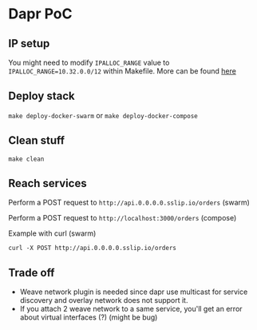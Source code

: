 # Dapr PoC

## IP setup

You might need to modify `IPALLOC_RANGE` value to `IPALLOC_RANGE=10.32.0.0/12` within Makefile. More can be found [here](https://www.weave.works/docs/net/latest/tasks/ipam/configuring-weave/)

## Deploy stack

`make deploy-docker-swarm` or `make deploy-docker-compose`

## Clean stuff

`make clean`

## Reach services

Perform a POST request to `http://api.0.0.0.0.sslip.io/orders` (swarm)

Perform a POST request to `http://localhost:3000/orders` (compose)

Example with curl (swarm)

```
curl -X POST http://api.0.0.0.0.sslip.io/orders
```

## Trade off

- Weave network plugin is needed since dapr use multicast for service discovery and overlay network does not support it.
- If you attach 2 weave network to a same service, you'll get an error about virtual interfaces (?) (might be bug)

